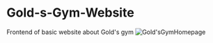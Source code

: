 # Gold-s-Gym-Website
Frontend of basic website about Gold's gym
![Gold'sGymHomepage](https://user-images.githubusercontent.com/113912345/206905597-6f606d39-e3dc-4881-b5b7-1ed190dcf1a7.PNG)
